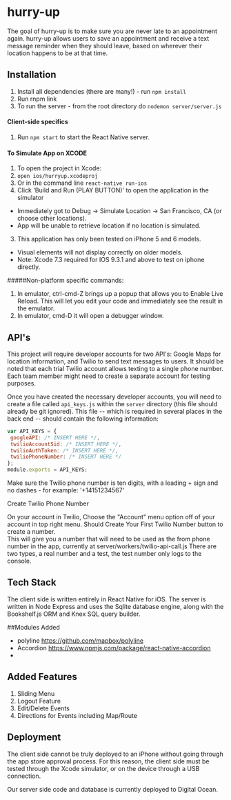 # hurry-up

The goal of hurry-up is to make sure you are never late to an appointment again. hurry-up allows users to save an appointment and receive a text message reminder when they should leave, based on wherever their location happens to be at that time.

## Installation

1. Install all dependencies (there are many!) - run `npm install`
2. Run rnpm link
2. To run the server - from the root directory do `nodemon server/server.js`

#### Client-side specifics

1. Run `npm start` to start the React Native server.

#### To Simulate App on XCODE
1. To open the project in Xcode:
 1. `open ios/hurryup.xcodeproj`
 2. Or in the command line `react-native run-ios`
2. Click 'Build and Run (PLAY BUTTON)' to open the application in the simulator
 * Immediately got to Debug -> Simulate Location -> San Francisco, CA (or choose other locations). 
 * App will be unable to retrieve location if no location is simulated.
3. This application has only been tested on iPhone 5 and 6 models. 
 * Visual elements will not display correctly on older models.
 * Note: Xcode 7.3 required for IOS 9.3.1 and above to test on iphone directly.

#####Non-platform specific commands:

1. In emulator, ctrl-cmd-Z brings up a popup that allows you to Enable Live Reload.  This will let you edit your code and immediately see the result in the emulator.
2. In emulator, cmd-D it will open a debugger window.


## API's

This project will require developer accounts for two API's: Google Maps for location information, and Twilio to send text messages to users. It should be noted that each trial Twilio account allows texting to a single phone number. Each team member might need to create a separate account for testing purposes.

Once you have created the necessary developer accounts, you will need to create a file called `api_keys.js` within the `server` directory (this file should already be git ignored). This file -- which is required in several places in the back end -- should contain the following information:

```javascript
var API_KEYS = {
 googleAPI: /* INSERT HERE */,
 twilioAccountSid: /* INSERT HERE */,
 twilioAuthToken: /* INSERT HERE */,
 twilioPhoneNumber: /* INSERT HERE */
};
module.exports = API_KEYS;
```
Make sure the Twilio phone number is ten digits, with a leading + sign and no dashes - for example: '+14151234567'

Create Twilio Phone Number

On your account in Twilio, Choose the "Account" menu option off of your account in top right menu.
Should Create Your First Twilio Number button to create a number.  
This will give you a number that will need to be used as the from phone number in the app, currently at server/workers/twilio-api-call.js   There are two types, a real number and a test, the test number only logs to the console.

## Tech Stack

The client side is written entirely in React Native for iOS. The server is written in Node Express and uses the Sqlite database engine, along with the Bookshelf.js ORM and Knex SQL query builder.

##Modules Added
* polyline https://github.com/mapbox/polyline
* Accordion https://www.npmjs.com/package/react-native-accordion
* 

## Added Features
1. Sliding Menu
2. Logout Feature
3. Edit/Delete Events
4. Directions for Events including Map/Route 

## Deployment

The client side cannot be truly deployed to an iPhone without going through the app store approval process. For this reason, the client side must be tested through the Xcode simulator, or on the device through a USB connection.

Our server side code and database is currently deployed to Digital Ocean.
